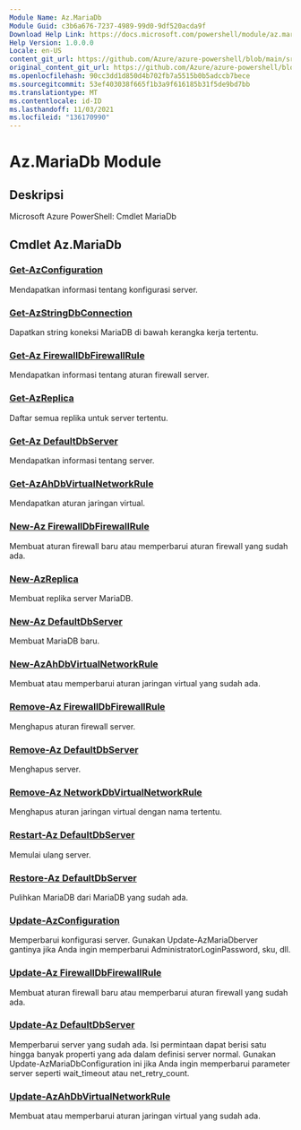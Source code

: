 ```yaml
---
Module Name: Az.MariaDb
Module Guid: c3b6a676-7237-4989-99d0-9df520acda9f
Download Help Link: https://docs.microsoft.com/powershell/module/az.mariadb
Help Version: 1.0.0.0
Locale: en-US
content_git_url: https://github.com/Azure/azure-powershell/blob/main/src/MariaDb/help/Az.MariaDb.md
original_content_git_url: https://github.com/Azure/azure-powershell/blob/main/src/MariaDb/help/Az.MariaDb.md
ms.openlocfilehash: 90cc3dd1d850d4b702fb7a5515b0b5adccb7bece
ms.sourcegitcommit: 53ef403038f665f1b3a9f616185b31f5de9bd7bb
ms.translationtype: MT
ms.contentlocale: id-ID
ms.lasthandoff: 11/03/2021
ms.locfileid: "136170990"
---
```

# Az.MariaDb Module
## Deskripsi
Microsoft Azure PowerShell: Cmdlet MariaDb

## Cmdlet Az.MariaDb
### [Get-AzConfiguration](Get-AzMariaDbConfiguration.md)
Mendapatkan informasi tentang konfigurasi server.

### [Get-AzStringDbConnection](Get-AzMariaDbConnectionString.md)
Dapatkan string koneksi MariaDB di bawah kerangka kerja tertentu.

### [Get-Az FirewallDbFirewallRule](Get-AzMariaDbFirewallRule.md)
Mendapatkan informasi tentang aturan firewall server.

### [Get-AzReplica](Get-AzMariaDbReplica.md)
Daftar semua replika untuk server tertentu.

### [Get-Az DefaultDbServer](Get-AzMariaDbServer.md)
Mendapatkan informasi tentang server.

### [Get-AzAhDbVirtualNetworkRule](Get-AzMariaDbVirtualNetworkRule.md)
Mendapatkan aturan jaringan virtual.

### [New-Az FirewallDbFirewallRule](New-AzMariaDbFirewallRule.md)
Membuat aturan firewall baru atau memperbarui aturan firewall yang sudah ada.

### [New-AzReplica](New-AzMariaDbReplica.md)
Membuat replika server MariaDB.

### [New-Az DefaultDbServer](New-AzMariaDbServer.md)
Membuat MariaDB baru.

### [New-AzAhDbVirtualNetworkRule](New-AzMariaDbVirtualNetworkRule.md)
Membuat atau memperbarui aturan jaringan virtual yang sudah ada.

### [Remove-Az FirewallDbFirewallRule](Remove-AzMariaDbFirewallRule.md)
Menghapus aturan firewall server.

### [Remove-Az DefaultDbServer](Remove-AzMariaDbServer.md)
Menghapus server.

### [Remove-Az NetworkDbVirtualNetworkRule](Remove-AzMariaDbVirtualNetworkRule.md)
Menghapus aturan jaringan virtual dengan nama tertentu.

### [Restart-Az DefaultDbServer](Restart-AzMariaDbServer.md)
Memulai ulang server.

### [Restore-Az DefaultDbServer](Restore-AzMariaDbServer.md)
Pulihkan MariaDB dari MariaDB yang sudah ada.

### [Update-AzConfiguration](Update-AzMariaDbConfiguration.md)
Memperbarui konfigurasi server.
Gunakan Update-AzMariaDberver gantinya jika Anda ingin memperbarui AdministratorLoginPassword, sku, dll.

### [Update-Az FirewallDbFirewallRule](Update-AzMariaDbFirewallRule.md)
Membuat aturan firewall baru atau memperbarui aturan firewall yang sudah ada.

### [Update-Az DefaultDbServer](Update-AzMariaDbServer.md)
Memperbarui server yang sudah ada.
Isi permintaan dapat berisi satu hingga banyak properti yang ada dalam definisi server normal.
Gunakan Update-AzMariaDbConfiguration ini jika Anda ingin memperbarui parameter server seperti wait_timeout atau net_retry_count.

### [Update-AzAhDbVirtualNetworkRule](Update-AzMariaDbVirtualNetworkRule.md)
Membuat atau memperbarui aturan jaringan virtual yang sudah ada.

